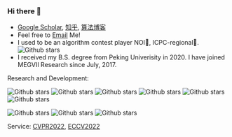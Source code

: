 ### Hi there 👋

- [Google Scholar](https://scholar.google.com/citations?user=zJEkaG8AAAAJ&hl=en), [知乎](https://www.zhihu.com/people/hzwer), [算法博客](http://hzwer.com)
- Feel free to [Email](mailto:hzwer@pku.edu.cn) Me!
- I used to be an algorithm contest player NOI🥈, ICPC-regional🏅️. ![Github stars](https://img.shields.io/github/stars/hzwer/ShareOI?label=ShareOI&color=red)
- I received my B.S. degree from Peking Univerisity in 2020. I have joined MEGVII Research since July, 2017.

Research and Development: 

![Github stars](https://img.shields.io/github/stars/megvii-research/NIPS2017-LearningToRunACE?label=Run2017&color=orange)
![Github stars](https://img.shields.io/github/stars/megvii-research/ICCV2019-LearningToPaint?label=Paint2019&color=red)
![Github stars](https://img.shields.io/github/stars/megvii-research/ECCV2022-RIFE?label=RIFE2021&color=red)
![Github stars](https://img.shields.io/github/stars/caozixuan/NeurIPS2021-ML4CO-KIDA?label=KIDA2021&color=yellow)
![Github stars](https://img.shields.io/github/stars/megvii-research/CoNR?label=CoNR2022&color=orange)
![Github stars](https://img.shields.io/github/stars/megvii-research/MM2022-ViCoPerceptualHeadGeneration?label=Head2022&color=yellow)

![Github stars](https://img.shields.io/github/stars/hzwer/Awesome-Optical-Flow?label=AwesomeFlow&color=yellow) ![Github stars](https://img.shields.io/github/stars/hzwer/termdic?label=termdic&color=yellow) ![Github stars](https://img.shields.io/github/stars/hzwer/Practical-RIFE?label=RIFE-app&color=orange)

Service: [CVPR2022](https://cvpr2022.thecvf.com), [ECCV2022](https://eccv2022.ecva.net/)
<!--
**hzwer/hzwer** is a ✨ _special_ ✨ repository because its `README.md` (this file) appears on your GitHub profile.

Here are some ideas to get you started:

- 🔭 I’m currently working on ...
- 🌱 I’m currently learning ...
- 👯 I’m looking to collaborate on ...
- 🤔 I’m looking for help with ...
- 💬 Ask me about ...
- 📫 How to reach me: ...
- 😄 Pronouns: ...
- ⚡ Fun fact: ...
-->
